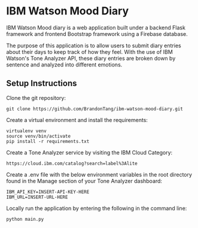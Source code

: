 # IBM Watson Mood Diary
IBM Watson Mood diary is a web application built under a backend Flask framework and frontend Bootstrap framework using a Firebase database.

The purpose of this application is to allow users to submit diary entries about their days to keep track of how they feel. With the use of IBM Watson's Tone Analyzer API, these diary entries are broken down by sentence and analyzed into different emotions.

## Setup Instructions
Clone the git repository:

    git clone https://github.com/BrandonTang/ibm-watson-mood-diary.git

Create a virtual environment and install the requirements:

    virtualenv venv
    source venv/bin/activate
    pip install -r requirements.txt

Create a Tone Analyzer service by visiting the IBM Cloud Category:

    https://cloud.ibm.com/catalog?search=label%3Alite
    
Create a .env file with the below environment variables in the root directory found in the Manage section of your Tone Analyzer dashboard:

    IBM_API_KEY=INSERT-API-KEY-HERE
    IBM_URL=INSERT-URL-HERE
    
Locally run the application by entering the following in the command line:

    python main.py
